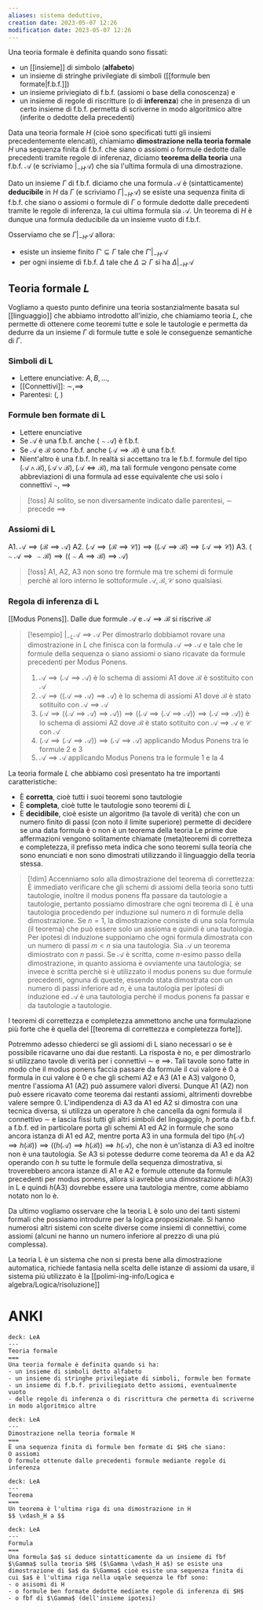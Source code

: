 ```yaml
---
aliases: sistema deduttivo,
creation date: 2023-05-07 12:26
modification date: 2023-05-07 12:26
---
```


Una teoria formale è definita quando sono fissati:
- un [[insieme]] di simbolo (**alfabeto**)
- un insieme di stringhe privilegiate di simboli ([[formule ben formate|f.b.f.]])
- un insieme priviegiato di f.b.f. (assiomi o base della conoscenza) e
- un insieme di regole di riscritture (o di **inferenza**) che in presenza di un certo insieme di f.b.f. permetta di scriverne in modo algoritmico altre (inferite o dedotte della precedenti)



Data una teoria formale $H$ (cioè sono specificati tutti gli insiemi precedentemente elencati), chiamiamo **dimostrazione nella teoria formale** $H$ una sequenza finita di f.b.f. che siano o assiomi o formule dedotte dalle precedenti tramite regole di inferenaz, diciamo **teorema della teoria** una f.b.f. $\mathcal{A}$ (e scriviamo $|_{-H} \mathcal{A}$) che sia l'ultima formula di una dimostrazione.

Dato un insieme $\Gamma$ di f.b.f. diciamo che una formula $\mathcal{A}$ è (sintatticamente) **deducibile** in $H$ da $\Gamma$ (e scriviamo $\Gamma |_{-H}\mathcal{A}$) se esiste una sequenza finita di f.b.f. che siano o assiomi o formule di $\Gamma$ o formule dedotte dalle precedenti tramite le regole di inferenza, la cui ultima formula sia $\mathcal{A}$.
Un teorema di $H$ è dunque una formula deducibile da un insieme vuoto di f.b.f.

Osserviamo che se $\Gamma |_{-H}\mathcal{A}$ allora:
- esiste un insieme finito $\Gamma' \subseteq \Gamma$ tale che $\Gamma' |_{-H}\mathcal{A}$
- per ogni insieme di f.b.f. $\Delta$ tale che $\Delta \supseteq \Gamma$ si ha $\Delta |_{-H} \mathcal{A}$


## Teoria formale $L$
Vogliamo a questo punto definire una teoria sostanzialmente basata sul [[linguaggio]] che abbiamo introdotto all'inizio, che chiamiamo teoria $L$, che permette di ottenere come teoremi tutte e sole le tautologie e permetta da dedurre da un insieme $\Gamma$ di formule tutte e sole le conseguenze semantiche di $\Gamma$.

### Simboli di L
- Lettere enunciative: $A, B, \dots,$
- [[Connettivi]]: $\sim,\implies$
- Parentesi: (, )

### Formule ben formate di L
- Lettere enunciative
- Se $\mathcal{A}$ è una f.b.f. anche $(\sim \mathcal{A})$ è f.b.f.
- Se $\mathcal{A}$ e $\mathcal{B}$ sono f.b.f. anche $(\mathcal{A} \implies \mathcal{B})$ è una f.b.f.
- Nient'altro è una f.b.f.
In realtà si accettano tra le f.b.f. formule del tipo $(\mathcal{A} \land \mathcal{B}), (\mathcal{A} \lor \mathcal{B}), (\mathcal{A} \iff \mathcal{B})$, ma tali formule vengono pensate come abbreviazioni di una formula ad esse equivalente che usi solo i connettivi $\sim$, $\implies$

>[!oss]
>Al solito, se non diversamente indicato dalle parentesi, $\sim$ precede $\implies$


### Assiomi di L
A1. $\mathcal{A} \implies (\mathcal{B} \implies \mathcal{A})$
A2. $(\mathcal{A} \implies (\mathcal{B} \implies \mathcal{C})) \implies ((\mathcal{A} \implies \mathcal{B}) \implies (\mathcal{A} \implies \mathcal{C}))$
A3. $(\sim \mathcal{A} \implies \sim \mathcal{B}) \implies ((\sim A \implies \mathcal{B}) \implies \mathcal{A})$


>[!oss] 
>A1, A2, A3 non sono tre formule ma tre schemi di formule perchè al loro interno le sottoformule $\mathcal{A},\mathcal{B},\mathcal{C}$ sono qualsiasi.

### Regola di inferenza di L
[[Modus Ponens]]. Dalle due formule $\mathcal{A}$ e $\mathcal{A} \implies \mathcal{B}$ si riscrive $\mathcal{B}$

>[!esempio]
>$|_{-L} \mathcal{A} \implies \mathcal{A}$
>Per dimostrarlo dobbiamot rovare una dimostrazione in $L$ che finisca con la formula $\mathcal{A} \implies \mathcal{A}$ e tale che le formule della sequenza o siano assiomi o siano ricavate da formule precedenti per Modus Ponens.
>1. $\mathcal{A} \implies (\mathcal{A} \implies \mathcal{A})$ è lo schema di assiomi A1 dove $\mathcal{B}$ è sostituito con $\mathcal{A}$
>2. $\mathcal{A} \implies ((\mathcal{A} \implies \mathcal{A}) \implies \mathcal{A})$ è lo schema di assiomi A1 dove $\mathcal{B}$ è stato sotituito con $\mathcal{A} \implies \mathcal{A}$
>3. $(\mathcal{A} \implies (( \mathcal{A} \implies \mathcal{A}) \implies \mathcal{A})) \implies ((\mathcal{A} \implies (\mathcal{A} \implies \mathcal{A}))\implies (\mathcal{A} \implies \mathcal{A}))$ è lo schema di assiomi A2 dove $\mathcal{B}$ è stato sotituito con $\mathcal{A} \implies \mathcal{A}$ e $\mathcal{C}$ con $\mathcal{A}$
>4. $(\mathcal{A} \implies (\mathcal{A} \implies \mathcal{A})) \implies (\mathcal{A} \implies \mathcal{A})$ applicando Modus Ponens tra le formule 2 e 3
>5. $\mathcal{A} \implies \mathcal{A}$ applicando Modus Ponens tra le formule 1 e la 4



La teoria formale $L$ che abbiamo così presentato ha tre importanti caratteristiche:
- È **corretta**, cioè tutti i suoi teoremi sono tautologie
- È **completa**, cioè tutte le tautologie sono teoremi di $L$
- È **decidibile**, cioè esiste un algoritmo (la tavole di verità) che con un numero finito di passi (con noto il limite superiore) permette di decidere se una data formula è o non è un teorema della teoria
Le prime due affermazioni vengono solitamente chiamate (meta)teoremi di corretteza e completezza, il prefisso meta indica che sono teoremi sulla teoria che sono enunciati e non sono dimostrati utilizzando il linguaggio della teoria stessa.

> [!dim]
> Accenniamo solo alla dimostrazione del teorema di correttezza:
> È immediato verificare che gli schemi di assiomi della teoria sono tutti tautologie, inoltre il modus ponens ffa passare da tautologie a tautologie, pertanto possiamo dimostrare che ogni teorema di $L$ è una tautologia procedendo per induzione sul numero $n$ di formule della dimostrazione. Se $n = 1$, la dimostrazione consiste di una sola formula (il teorema) che può essere solo un assioma e quindi è una tautologia.
> Per ipotesi di induzione supponiamo che ogni formula dimostrata con un numero di passi $m < n$ sia una tautologia. Sia $\mathcal{A}$ un teorema dimiostrato con $n$ passi. Se $\mathcal{A}$ è scritta, come $n$-esimo passo della dimostrazione, in quanto assioma è ovviamente una tautologia;  se invece è scritta perchè si è utilizzato il modus ponens su due formule precedenti, ognuna di queste, essendo stata dimostrata con un numero di passi inferiore ad $n$, è una tautologia per ipotesi di induzione ed $\mathcal{A}$ è una tautologia perchè il modus ponens fa passar e da tautologie a tautologie.

I teoremi di correttezza e completezza ammettono anche una formulazione più forte che è quella del [[teorema di correttezza e completezza forte]].

Potremmo adesso chiederci se gli assiomi di L siano necessari o se è possibile ricavarne uno dai due restanti. La risposta è no, e per dimostrarlo si utilizzano tavole di verità per i connettivi $\sim$ e $\implies$. Tali tavole sono fatte in modo che il modus ponens faccia passare da formule il cui valore è 0 a formula in cui valore è 0 e che gli schemi A2 e A3 (A1 e A3) valgono 0, mentre l'assioma A1 (A2) può assumere valori diversi. Dunque A1 (A2) non può essere ricavato come teorema dai restanti assiomi, altrimenti dovrebbe valere sempre 0.
L'indipendenza di A3 da A1 ed A2 si dimostra con una tecnica diversa, si utilizza un operatore $h$ che cancella da ogni formula il connettivo $\sim$ e lascia fissi tutti gli altri simboli del linguaggio, $h$ porta da f.b.f. a f.b.f. ed in particolare porta gli schemi A1 ed A2 in formule che sono ancora istanza di A1 ed A2, mentre porta A3 in una formula del tipo $(h(\mathcal{A}) \implies h(\mathcal{B})) \implies ((h(\mathcal{A})\implies h(\mathcal{B}))\implies h(\mathcal{A})$, che non è un'istanza di A3 ed inoltre non è una tautologia. Se A3 si potesse dedurre come teorema da A1 e da A2 operando con $h$ su tutte le formule della sequenza dimostrativa, si troverebbero ancora istanze di A1 e A2 e formule ottenute da formule precedenti per modus ponens, allora si avrebbe una dimostrazione di $h$(A3) in L e quindi $h$(A3) dovrebbe essere una tautologia mentre, come abbiamo notato non lo è.

Da ultimo vogliamo osservare che la teoria L è solo uno dei tanti sistemi formali che possiamo introdurre per la logica proposizionale. Si hanno numerosi altri sistemi con scelte diverse come insiemi di connettivi, come assiomi (alcuni ne hanno un numero inferiore al prezzo di una piú complessa).

La teoria L è un sistema che non si presta bene alla dimostrazione automatica, richiede fantasia nella scelta delle istanze di assiomi da usare, il sistema piú utilizzato è la [[polimi-ing-info/Logica e algebra/Logica/risoluzione]]

# ANKI

```anki
deck: LeA
---
Teoria formale
===
Una teoria formale è definita quando si ha:
- un insieme di simboli detto alfabeto
- un insieme di stringhe privilegiate di simboli, formule ben formate
- un insieme di f.b.f. priviliegiato detto assiomi, eventualmente vuoto
- delle regole di inferenza o di riscrittura che permetta di scriverne in modo algoritmico altre
```


```anki
deck: LeA
---
Dimostrazione nella teoria formale H
===
È una sequenza finita di formule ben formate di $H$ che siano:
O assiomi
O formule ottenute dalle precedenti formule mediante regole di inferenza
```


```anki
deck: LeA
---
Teorema
===
Un teorema è l'ultima riga di una dimostrazione in H
$$ \vdash_H a $$
```

```anki
deck: LeA
---
Formula
===
Una formula $a$ si deduce sintatticamente da un insieme di fbf $\Gamma$ sulla teoria $H$ ($\Gamma \vdash_H a$) se esiste una dimostrazione di $a$ da $\Gamma$ cioè esiste una sequenza finita di cui $a$ è l'ultima riga nella uqale sequenza le fbf sono:
- o asisomi di H
- o formule ben formate dedotte mediante regole di inferenza di $H$
- o fbf di $\Gamma$ (dell'insieme ipotesi)


```
